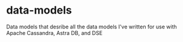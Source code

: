 # data-models
Data models that desribe all the data models I've written for use with Apache Cassandra, Astra DB, and DSE
